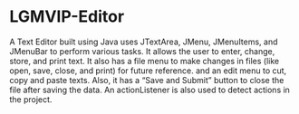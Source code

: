 # LGMVIP-Editor
A Text Editor built using Java uses JTextArea, JMenu, JMenuItems, and JMenuBar to perform various tasks. It allows the user to enter, change, store, and print text. It also has a file menu to make changes in files (like open, save, close, and print) for future reference. and an edit menu to cut, copy and paste texts. Also, it has a “Save and Submit” button to close the file after saving the data. An actionListener is also used to detect actions in the project. 
